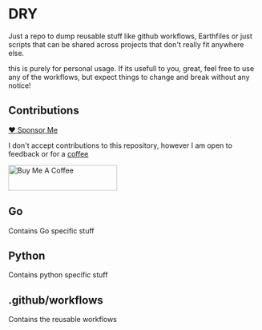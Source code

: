 # DRY

Just a repo to dump reusable stuff like github workflows, Earthfiles or just scripts that can be shared across projects that don't really fit anywhere else. 

this is purely for personal usage. If its usefull to you, great, feel free to use any of the workflows, but expect things to change and break without any notice!  

## Contributions
[:heart: Sponsor Me](https://github.com/sponsors/coolapso)

I don't accept contributions to this repository, however I am open to feedback or for a [coffee](https://www.buymeacoffee.com/coolapso)

<a href="https://www.buymeacoffee.com/coolapso" target="_blank">
  <img src="https://cdn.buymeacoffee.com/buttons/default-yellow.png" alt="Buy Me A Coffee" style="height: 51px !important;width: 217px !important;" />
</a>


## Go

Contains Go specific stuff

## Python

Contains python specific stuff

## .github/workflows

Contains the reusable workflows
